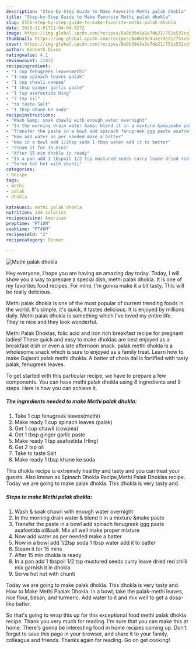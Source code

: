 ```yaml
---
description: "Step-by-Step Guide to Make Favorite Methi palak dhokla"
title: "Step-by-Step Guide to Make Favorite Methi palak dhokla"
slug: 2556-step-by-step-guide-to-make-favorite-methi-palak-dhokla
date: 2020-11-01T11:04:04.927Z
image: https://img-global.cpcdn.com/recipes/8a0b39e3a1e7de21/751x532cq70/methi-palak-dhokla-recipe-main-photo.jpg
thumbnail: https://img-global.cpcdn.com/recipes/8a0b39e3a1e7de21/751x532cq70/methi-palak-dhokla-recipe-main-photo.jpg
cover: https://img-global.cpcdn.com/recipes/8a0b39e3a1e7de21/751x532cq70/methi-palak-dhokla-recipe-main-photo.jpg
author: Kenneth Dixon
ratingvalue: 4.1
reviewcount: 31832
recipeingredient:
- "1 cup fenugreek leavesmethi"
- "1 cup spinach leaves palak"
- "1 cup chawli cowpea"
- "1 tbsp ginger garlic paste"
- "1 tsp asafoetida Hing"
- "2 tsp oil"
- "to taste Salt"
- "1 tbsp khane ke soda"
recipeinstructions:
- "Wash &amp; soak chawli with enough water overnight"
- "In the morning drain water &amp; blend it in a mixture &amp;make paste"
- "Transfer the paste in a bowl add spinach fenugreek ggg paste asafoetida oil&amp;salt. Mix all well make proper mixture"
- "Now add water as per needed make a batter"
- "Now in a bowl add 1/2tsp soda 1 tbsp water add it to batter"
- "Steam it for 15 mins"
- "After 15 min dhokla is ready"
- "In a pan add 1 tbspoil 1/2 tsp mustured seeds curry leave dried red chilli mix garnish it in dhokla"
- "Serve hot hot with chunti"
categories:
- Recipe
tags:
- methi
- palak
- dhokla

katakunci: methi palak dhokla 
nutrition: 144 calories
recipecuisine: American
preptime: "PT10M"
cooktime: "PT46M"
recipeyield: "2"
recipecategory: Dinner

---
```



![Methi palak dhokla](https://img-global.cpcdn.com/recipes/8a0b39e3a1e7de21/751x532cq70/methi-palak-dhokla-recipe-main-photo.jpg)

Hey everyone, I hope you are having an amazing day today. Today, I will show you a way to prepare a special dish, methi palak dhokla. It is one of my favorites food recipes. For mine, I'm gonna make it a bit tasty. This will be really delicious.

Methi palak dhokla is one of the most popular of current trending foods in the world. It's simple, it's quick, it tastes delicious. It is enjoyed by millions daily. Methi palak dhokla is something which I've loved my entire life. They're nice and they look wonderful.

Methi Palak Dhoklas, folic acid and iron rich breakfast recipe for pregnant ladies! These quick and easy to make dhoklas are best enjoyed as a breakfast dish or even a late afternoon snack. palak methi dhokla is a wholesome snack which is sure to enjoyed as a family treat. Learn how to make Gujarati palak methi dhokla. A batter of chola dal is fortified with tasty palak, fenugreek leaves.


To get started with this particular recipe, we have to prepare a few components. You can have methi palak dhokla using 8 ingredients and 9 steps. Here is how you can achieve it.

<!--inarticleads1-->

##### The ingredients needed to make Methi palak dhokla:

1. Take 1 cup fenugreek leaves(methi)
1. Make ready 1 cup spinach leaves (palak)
1. Get 1 cup chawli (cowpea)
1. Get 1 tbsp ginger garlic paste
1. Make ready 1 tsp asafoetida (Hing)
1. Get 2 tsp oil
1. Take to taste Salt
1. Make ready 1 tbsp khane ke soda


This dhokla recipe is extremely healthy and tasty and you can treat your guests. Also known as Spinach Dhokla Recipe,Methi Palak Dhoklas recipe. Today we are going to make palak dhokla. This dhokla is very tasty and. 

<!--inarticleads2-->

##### Steps to make Methi palak dhokla:

1. Wash &amp; soak chawli with enough water overnight
1. In the morning drain water &amp; blend it in a mixture &amp;make paste
1. Transfer the paste in a bowl add spinach fenugreek ggg paste asafoetida oil&amp;salt. Mix all well make proper mixture
1. Now add water as per needed make a batter
1. Now in a bowl add 1/2tsp soda 1 tbsp water add it to batter
1. Steam it for 15 mins
1. After 15 min dhokla is ready
1. In a pan add 1 tbspoil 1/2 tsp mustured seeds curry leave dried red chilli mix garnish it in dhokla
1. Serve hot hot with chunti


Today we are going to make palak dhokla. This dhokla is very tasty and. How to Make Methi Paalak Dhokla. In a bowl, take the palak-methi leaves, rice flour, besan, and turmeric. Add water to it and mix well to get a dosa-like batter. 

So that's going to wrap this up for this exceptional food methi palak dhokla recipe. Thank you very much for reading. I'm sure that you can make this at home. There's gonna be interesting food in home recipes coming up. Don't forget to save this page in your browser, and share it to your family, colleague and friends. Thanks again for reading. Go on get cooking!
